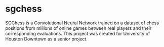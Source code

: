 # sgchess

SGChess is a Convolutional Neural Network trained on a dataset of chess positions from millions of online games between real players and their corresponding evaluations.
This project was created for University of Houston Downtown as a senior project.
